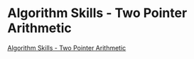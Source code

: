 # Algorithm Skills - Two Pointer Arithmetic
[Algorithm Skills - Two Pointer Arithmetic](https://aiwithcloud.com/2022/09/15/algorithm_skills___two_pointer_arithmetic/)